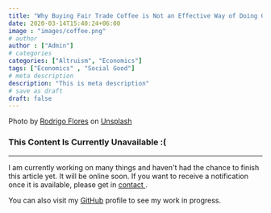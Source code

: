 ```yaml
---
title: "Why Buying Fair Trade Coffee is Not an Effective Way of Doing Good"
date: 2020-03-14T15:40:24+06:00
image : "images/coffee.png"
# author
author : ["Admin"]
# categories
categories: ["Altruism", "Economics"]
tags: ["Economics" , "Social Good"]
# meta description
description: "This is meta description"
# save as draft
draft: false
---
```

Photo by <a href="https://unsplash.com/@rodrigoflores_photo?utm_source=unsplash&utm_medium=referral&utm_content=creditCopyText">Rodrigo Flores</a> on <a href="https://unsplash.com/?utm_source=unsplash&utm_medium=referral&utm_content=creditCopyText">Unsplash</a>  
  
<h3>This Content Is Currently Unavailable :(</h3>
<hr/>  
  
I am currently working on many things and haven't had the chance to finish this article yet. It will be online soon.
If you want to receive a notification once it is available, please get in <a href="/contact"> contact </a>.  
  
You can also visit my <a href="https://github.com/marcderbauer">GitHub</a> profile to see my work in progress.